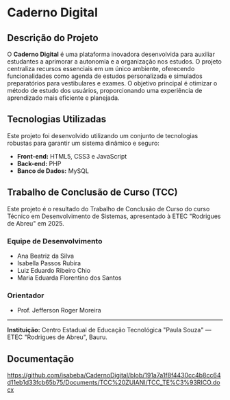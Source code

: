 # Caderno Digital

##  Descrição do Projeto
O **Caderno Digital** é uma plataforma inovadora desenvolvida para auxiliar estudantes a aprimorar a autonomia e a organização nos estudos. 
O projeto centraliza recursos essenciais em um único ambiente, oferecendo funcionalidades como agenda de estudos personalizada e simulados preparatórios para vestibulares e exames.
O objetivo principal é otimizar o método de estudo dos usuários, proporcionando uma experiência de aprendizado mais eficiente e planejada.

##  Tecnologias Utilizadas
Este projeto foi desenvolvido utilizando um conjunto de tecnologias robustas para garantir um sistema dinâmico e seguro:
*   **Front-end:** HTML5, CSS3 e JavaScript
*   **Back-end:** PHP
*   **Banco de Dados:** MySQL

##  Trabalho de Conclusão de Curso (TCC)
Este projeto é o resultado do Trabalho de Conclusão de Curso do curso Técnico em Desenvolvimento de Sistemas, apresentado à ETEC "Rodrigues de Abreu" em 2025.

### **Equipe de Desenvolvimento**
*   Ana Beatriz da Silva
*   Isabella Passos Rubira
*   Luiz Eduardo Ribeiro Chio
*   Maria Eduarda Florentino dos Santos

### **Orientador**
*   Prof. Jefferson Roger Moreira

---
**Instituição:** Centro Estadual de Educação Tecnológica "Paula Souza" — ETEC "Rodrigues de Abreu", Bauru.

##  Documentação

https://github.com/isabeba/CadernoDigital/blob/191a7a1f8f4430cc4b8cc64d11eb1d33fcb65b75/Documents/TCC%20ZUIANI/TCC_TE%C3%93RICO.docx

